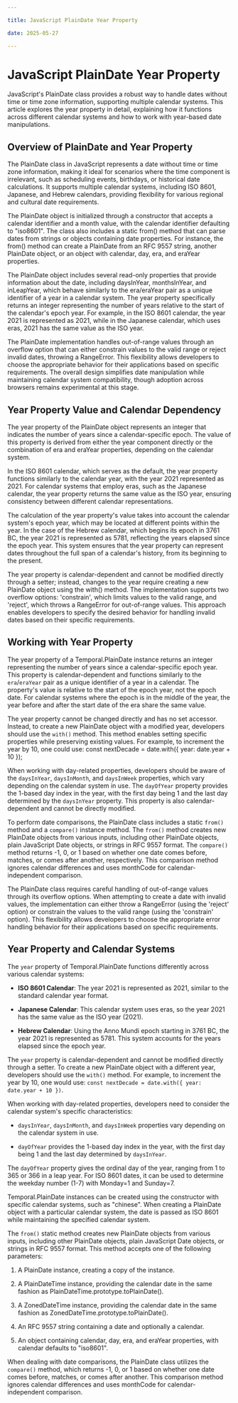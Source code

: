 ```yaml
---

title: JavaScript PlainDate Year Property

date: 2025-05-27

---
```



# JavaScript PlainDate Year Property

JavaScript's PlainDate class provides a robust way to handle dates without time or time zone information, supporting multiple calendar systems. This article explores the year property in detail, explaining how it functions across different calendar systems and how to work with year-based date manipulations.


## Overview of PlainDate and Year Property

The PlainDate class in JavaScript represents a date without time or time zone information, making it ideal for scenarios where the time component is irrelevant, such as scheduling events, birthdays, or historical date calculations. It supports multiple calendar systems, including ISO 8601, Japanese, and Hebrew calendars, providing flexibility for various regional and cultural date requirements.

The PlainDate object is initialized through a constructor that accepts a calendar identifier and a month value, with the calendar identifier defaulting to "iso8601". The class also includes a static from() method that can parse dates from strings or objects containing date properties. For instance, the from() method can create a PlainDate from an RFC 9557 string, another PlainDate object, or an object with calendar, day, era, and eraYear properties.

The PlainDate object includes several read-only properties that provide information about the date, including daysInYear, monthsInYear, and inLeapYear, which behave similarly to the era/eraYear pair as a unique identifier of a year in a calendar system. The year property specifically returns an integer representing the number of years relative to the start of the calendar's epoch year. For example, in the ISO 8601 calendar, the year 2021 is represented as 2021, while in the Japanese calendar, which uses eras, 2021 has the same value as the ISO year.

The PlainDate implementation handles out-of-range values through an overflow option that can either constrain values to the valid range or reject invalid dates, throwing a RangeError. This flexibility allows developers to choose the appropriate behavior for their applications based on specific requirements. The overall design simplifies date manipulation while maintaining calendar system compatibility, though adoption across browsers remains experimental at this stage.


## Year Property Value and Calendar Dependency

The year property of the PlainDate object represents an integer that indicates the number of years since a calendar-specific epoch. The value of this property is derived from either the year component directly or the combination of era and eraYear properties, depending on the calendar system.

In the ISO 8601 calendar, which serves as the default, the year property functions similarly to the calendar year, with the year 2021 represented as 2021. For calendar systems that employ eras, such as the Japanese calendar, the year property returns the same value as the ISO year, ensuring consistency between different calendar representations.

The calculation of the year property's value takes into account the calendar system's epoch year, which may be located at different points within the year. In the case of the Hebrew calendar, which begins its epoch in 3761 BC, the year 2021 is represented as 5781, reflecting the years elapsed since the epoch year. This system ensures that the year property can represent dates throughout the full span of a calendar's history, from its beginning to the present.

The year property is calendar-dependent and cannot be modified directly through a setter; instead, changes to the year require creating a new PlainDate object using the with() method. The implementation supports two overflow options: 'constrain', which limits values to the valid range, and 'reject', which throws a RangeError for out-of-range values. This approach enables developers to specify the desired behavior for handling invalid dates based on their specific requirements.


## Working with Year Property

The year property of a Temporal.PlainDate instance returns an integer representing the number of years since a calendar-specific epoch year. This property is calendar-dependent and functions similarly to the `era`/`eraYear` pair as a unique identifier of a year in a calendar. The property's value is relative to the start of the epoch year, not the epoch date. For calendar systems where the epoch is in the middle of the year, the year before and after the start date of the era share the same value.

The year property cannot be changed directly and has no set accessor. Instead, to create a new PlainDate object with a modified year, developers should use the `with()` method. This method enables setting specific properties while preserving existing values. For example, to increment the year by 10, one could use: const nextDecade = date.with({ year: date.year + 10 });

When working with day-related properties, developers should be aware of the `daysInYear`, `daysInMonth`, and `daysInWeek` properties, which vary depending on the calendar system in use. The `dayOfYear` property provides the 1-based day index in the year, with the first day being 1 and the last day determined by the `daysInYear` property. This property is also calendar-dependent and cannot be directly modified.

To perform date comparisons, the PlainDate class includes a static `from()` method and a `compare()` instance method. The `from()` method creates new PlainDate objects from various inputs, including other PlainDate objects, plain JavaScript Date objects, or strings in RFC 9557 format. The `compare()` method returns -1, 0, or 1 based on whether one date comes before, matches, or comes after another, respectively. This comparison method ignores calendar differences and uses monthCode for calendar-independent comparison.

The PlainDate class requires careful handling of out-of-range values through its overflow options. When attempting to create a date with invalid values, the implementation can either throw a RangeError (using the 'reject' option) or constrain the values to the valid range (using the 'constrain' option). This flexibility allows developers to choose the appropriate error handling behavior for their applications based on specific requirements.


## Year Property and Calendar Systems

The `year` property of Temporal.PlainDate functions differently across various calendar systems:

- **ISO 8601 Calendar**: The year 2021 is represented as 2021, similar to the standard calendar year format.

- **Japanese Calendar**: This calendar system uses eras, so the year 2021 has the same value as the ISO year (2021).

- **Hebrew Calendar**: Using the Anno Mundi epoch starting in 3761 BC, the year 2021 is represented as 5781. This system accounts for the years elapsed since the epoch year.

The `year` property is calendar-dependent and cannot be modified directly through a setter. To create a new PlainDate object with a different year, developers should use the `with()` method. For example, to increment the year by 10, one would use: `const nextDecade = date.with({ year: date.year + 10 })`.

When working with day-related properties, developers need to consider the calendar system's specific characteristics:

- `daysInYear`, `daysInMonth`, and `daysInWeek` properties vary depending on the calendar system in use.

- `dayOfYear` provides the 1-based day index in the year, with the first day being 1 and the last day determined by `daysInYear`.

The `dayOfYear` property gives the ordinal day of the year, ranging from 1 to 365 or 366 in a leap year. For ISO 8601 dates, it can be used to determine the weekday number (1-7) with Monday=1 and Sunday=7.

Temporal.PlainDate instances can be created using the constructor with specific calendar systems, such as "chinese". When creating a PlainDate object with a particular calendar system, the date is passed as ISO 8601 while maintaining the specified calendar system.

The `from()` static method creates new PlainDate objects from various inputs, including other PlainDate objects, plain JavaScript Date objects, or strings in RFC 9557 format. This method accepts one of the following parameters:

1. A PlainDate instance, creating a copy of the instance.

2. A PlainDateTime instance, providing the calendar date in the same fashion as PlainDateTime.prototype.toPlainDate().

3. A ZonedDateTime instance, providing the calendar date in the same fashion as ZonedDateTime.prototype.toPlainDate().

4. An RFC 9557 string containing a date and optionally a calendar.

5. An object containing calendar, day, era, and eraYear properties, with calendar defaults to "iso8601".

When dealing with date comparisons, the PlainDate class utilizes the `compare()` method, which returns -1, 0, or 1 based on whether one date comes before, matches, or comes after another. This comparison method ignores calendar differences and uses monthCode for calendar-independent comparison.

